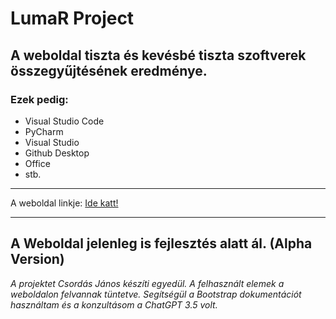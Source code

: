 # LumaR Project

## A weboldal tiszta és kevésbé tiszta szoftverek összegyűjtésének eredménye.
### Ezek pedig:
- Visual Studio Code
- PyCharm
- Visual Studio
- Github Desktop
- Office
- stb.

---

A weboldal linkje: [Ide katt!](https://janibt.github.io/OwnWebsite/)

---

## A Weboldal jelenleg is fejlesztés alatt ál. (Alpha Version)

*A projektet Csordás János készíti egyedül. A felhasznált elemek a weboldalon felvannak tüntetve. Segítségül a Bootstrap dokumentációt használtam és a konzultásom a ChatGPT 3.5 volt.*

